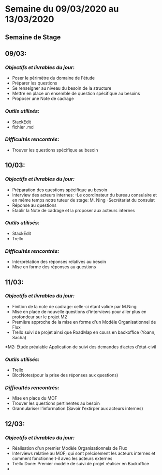 ﻿# Semaine du 09/03/2020 au 13/03/2020

 ##  Semaine de Stage

## 09/03:

  

### *Objectifs et livrables du jour*:  

- Poser le périmètre du domaine de l'étude
- Préparer les questions
- Se renseigner au niveau du besoin de la structure
- Mettre en place un ensemble de question spécifique au besoins
- Proposer une Note de cadrage

  

### *Outils utilisés*:

  
- StackEdit
- fichier .md

  

### *Difficultés rencontrés*:

  - Trouver les questions spécifique au besoin

## 10/03:

### *Objectifs et livrables du jour:*

- Préparation des questions spécifique au besoin
- Interview des acteurs internes:
-Le coordinateur du bureau consulaire et en même temps notre tuteur de stage: M. Ning
-Secrétariat du consulat
- Réponse au questions
- Établir la Note de cadrage et la proposer aux acteurs internes

### *Outils utilisés:*

- StackEdit 
- Trello


### *Difficultés rencontrés:*

- Interprétation des réponses relatives au besoin 
- Mise  en forme des réponses au questions

## 11/03:

### *Objectifs et livrables du jour:*
- Finition de la note de cadrage: celle-ci étant validé par M.Ning
- Mise en place de nouvelle questions d'interviews pour aller plus en profondeur sur le projet M2
- Première approche de la mise en forme d'un Modèle Organisationnel de Flux
- Trello suivi de projet ainsi que RoadMap en cours en backoffice (Yoann, Sacha)

*M2: Étude préalable Application de suivi des demandes d’actes d’état-civil

### *Outils utilisés*:

- Trello
- BlocNotes(pour la prise des réponses aux questions)

### *Difficultés rencontrés:* 

- Mise en place du MOF
- Trouver les questions pertinentes au besoin
- Grannulariser l'information (Savoir l'extirper aux acteurs internes)

## 12/03:

### *Objectifs et livrables du jour:*

- Réalisation d'un premier Modèle Organisationnels de Flux
- Interviews relative au MOF; qui sont précisément les acteurs internes et comment fonctionne t-il avec les acteurs externes
- Trello Done: Premier modèle de suivi de projet réaliser en Backoffice
- 


